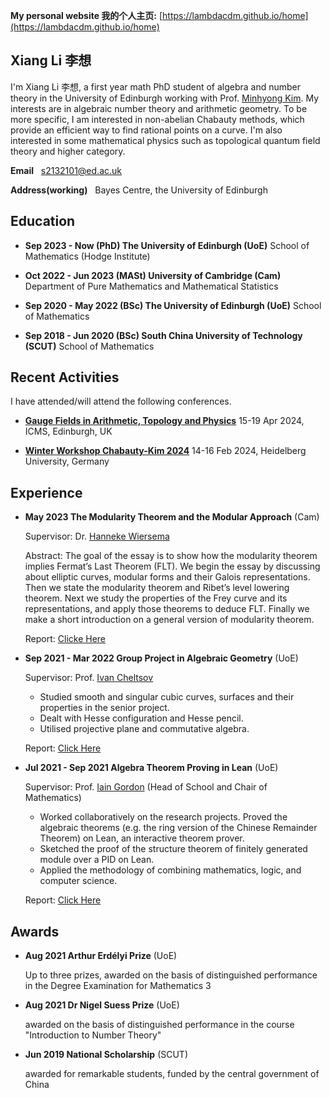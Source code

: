 **My personal website 我的个人主页:** [https://lambdacdm.github.io/home](https://lambdacdm.github.io/home)

## Xiang Li 李想
I'm Xiang Li 李想, a first year math PhD student of algebra and number theory in the University of Edinburgh working with Prof. [Minhyong Kim](https://www.minhyongkim.net/). My interests are in algebraic number theory and arithmetic geometry. To be more specific, I am interested in non-abelian Chabauty methods, which provide an efficient way to find rational points on a curve. I'm also interested in some mathematical physics such as topological quantum field theory and higher category.

**Email** &nbsp; s2132101@ed.ac.uk

**Address(working)** &nbsp; Bayes Centre, the University of Edinburgh

## Education
* **Sep 2023 - Now (PhD) The University of Edinburgh (UoE)**
School of Mathematics (Hodge Institute)

* **Oct 2022 - Jun 2023 (MASt) University of Cambridge (Cam)**
Department of Pure Mathematics and Mathematical Statistics

* **Sep 2020 - May 2022 (BSc) The University of Edinburgh (UoE)** School of Mathematics

<!--**Average Marks** 96.4/100 &nbsp;&nbsp;&nbsp;  **Grade** A1-->

* **Sep 2018 - Jun 2020 (BSc) South China University of Technology (SCUT)** School of Mathematics

<!-- **GPA** 3.97/4.0 &nbsp;&nbsp;&nbsp; **Rank** 1/56 -->

## Recent Activities

I have attended/will attend the following conferences.

* [**Gauge Fields in Arithmetic, Topology and Physics**](https://www.icms.org.uk/GaugeFieldsArithmeticTopologyPhysics) 15-19 Apr 2024, ICMS, Edinburgh, UK

* [**Winter Workshop Chabauty-Kim 2024**](https://tholzschuh.github.io/chabauty-kim-24/) 14-16 Feb 2024, Heidelberg University, Germany

## Experience

* **May 2023 The Modularity Theorem and the Modular Approach** (Cam)

  Supervisor: Dr. [Hanneke Wiersema](https://www.dpmms.cam.ac.uk/~hw600/)

  Abstract: The goal of the essay is to show how the modularity theorem implies Fermat’s Last
Theorem (FLT). We begin the essay by discussing about elliptic curves, modular forms
and their Galois representations. Then we state the modularity theorem and Ribet’s level
lowering theorem. Next we study the properties of the Frey curve and its representations,
and apply those theorems to deduce FLT. Finally we make a short introduction on a general
version of modularity theorem.

  Report: [Clicke Here](https://github.com/lambdacdm/Reports-of-Projects/blob/main/modularity.pdf)
  
* **Sep 2021 - Mar 2022 Group Project in Algebraic Geometry** (UoE) 

  Supervisor: Prof. [Ivan Cheltsov](https://www.maths.ed.ac.uk/cheltsov/) 
  
  * Studied smooth and singular cubic curves, surfaces and their properties in the senior project.
  * Dealt with Hesse configuration and Hesse pencil.
  * Utilised projective plane and commutative algebra.
  
  Report: [Click Here](https://github.com/lambdacdm/Reports-of-Projects/blob/main/Algebraic_Geometry_Prjoject.pdf)
  
* **Jul 2021 - Sep 2021 Algebra Theorem Proving in Lean** (UoE)

  Supervisor: Prof. [Iain Gordon](https://www.maths.ed.ac.uk/~igordon/) (Head of School and Chair of Mathematics)

  * Worked collaboratively on the research projects. Proved the algebraic theorems (e.g. the ring version of the Chinese Remainder Theorem) on Lean, an interactive theorem prover.
  * Sketched the proof of the structure theorem of finitely generated module over a PID on Lean.
  * Applied the methodology of combining mathematics, logic, and computer science.
  
  Report: [Click Here](https://github.com/lambdacdm/Reports-of-Projects/blob/main/Algebra%20Theorem%20Proving%20in%20Lean.pdf)

<!--* **Apr 2020 - Mar 2021 Riemann Surfaces** (SCUT)

  Supervisor: Associate Prof. [Xiaoming Du 杜晓明](http://www2.scut.edu.cn/math/2017/1229/c14638a318362/page.htm)

  * Mastered the knowledge of the uniformization theorem by reading the book Riemann Surface by Simon Donaldson in this seminar.
  * Used algebraic topology and differential manifolds as the tools.

  Report: [Click Here](https://github.com/lambdacdm/Reports-of-Projects/blob/main/201836430362.pdf) (written in Chinese)-->

## Awards

* **Aug 2021 Arthur Erdélyi Prize** (UoE)

  Up to three prizes, awarded on the basis of distinguished performance in the Degree Examination for Mathematics 3

* **Aug 2021 Dr Nigel Suess Prize** (UoE)

  awarded on the basis of distinguished performance in the course "Introduction to Number Theory"
  
* **Jun 2019 National Scholarship** (SCUT)

  awarded for remarkable students, funded by the central government of China

<!-- ## Skills

**Technical Skills** &nbsp; C++, Python, Latex, Mathematica, Matlab, Mathematical and Statistical Techniques. See my [github homepage](https://github.com/lambdacdm).

## Extracurricular Activities

* **Sep 2019 - Jun 2020 Director of Academic Department in Students' Union of the school of mathematics** (SCUT)
 
  Supported the intentional improvement of student learning and examined learning outcomes.
  
* **Music Production**
 
  See [music laboratory](https://lambdacdm.github.io/Music-Laboratory/) (written in Chinese). -->
  
<!-- ## Research Interest

I'm interested in Algebra. Specifically, I have read the following books in the respective fields:

* *Naive Lie Theory* by John Stillwell (Lie Algebra)

* *Basic Category Theory* by Tom Leinster (Category Theory)

* *Riemann Surface* by Simon Donaldson (Riemann Surface) -->

<!-- ## Welcome to GitHub Pages

You can use the [editor on GitHub](https://github.com/lambdacdm/homepage/edit/main/README.md) to maintain and preview the content for your website in Markdown files.

Whenever you commit to this repository, GitHub Pages will run [Jekyll](https://jekyllrb.com/) to rebuild the pages in your site, from the content in your Markdown files.

### Markdown

Markdown is a lightweight and easy-to-use syntax for styling your writing. It includes conventions for

```markdown
Syntax highlighted code block

# Header 1
## Header 2
### Header 3

- Bulleted
- List

1. Numbered
2. List

**Bold** and _Italic_ and `Code` text

[Link](url) and ![Image](src)
```

For more details see [GitHub Flavored Markdown](https://guides.github.com/features/mastering-markdown/).

### Jekyll Themes

Your Pages site will use the layout and styles from the Jekyll theme you have selected in your [repository settings](https://github.com/lambdacdm/homepage/settings/pages). The name of this theme is saved in the Jekyll `_config.yml` configuration file.

### Support or Contact

Having trouble with Pages? Check out our [documentation](https://docs.github.com/categories/github-pages-basics/) or [contact support](https://support.github.com/contact) and we’ll help you sort it out. -->
